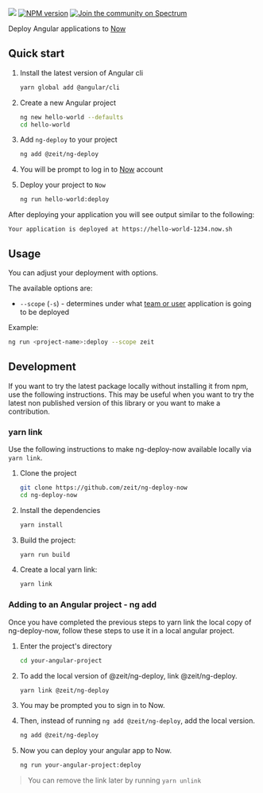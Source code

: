 ![](https://assets.zeit.co/image/upload/v1561740077/repositories/ng-deploy-now/ng-deploy-now.png)
[![NPM version](https://img.shields.io/npm/v/@zeit/ng-deploy.svg)](https://www.npmjs.com/package/@zeit/ng-deploy)
[![Join the community on Spectrum](https://withspectrum.github.io/badge/badge.svg)](https://spectrum.chat/zeit/now)

Deploy Angular applications to [Now](https://zeit.co/now)

## Quick start

1. Install the latest version of Angular cli

    ```sh
    yarn global add @angular/cli
    ```

1. Create a new Angular project

    ```sh
    ng new hello-world --defaults
    cd hello-world
    ```

1. Add `ng-deploy` to your project

    ```sh
    ng add @zeit/ng-deploy
    ```

1. You will be prompt to log in to [Now](https://zeit.co/now) account

1. Deploy your project to `Now`

    ```sh
    ng run hello-world:deploy
    ```

After deploying your application you will see output similar to the following:

```
Your application is deployed at https://hello-world-1234.now.sh
```

## Usage

You can adjust your deployment with options.

The available options are:

-   `--scope` (`-s`) - determines under what [team or user](https://zeit.co/docs/v2/platform/users-and-teams/) application is going to be deployed

Example:

```sh
ng run <project-name>:deploy --scope zeit
```

## Development

If you want to try the latest package locally without installing it from npm, use the following instructions. This may be useful when you want to try the latest non published version of this library or you want to make a contribution.

### yarn link

Use the following instructions to make ng-deploy-now available locally via `yarn link`.

1. Clone the project

    ```sh
    git clone https://github.com/zeit/ng-deploy-now
    cd ng-deploy-now
    ```

1. Install the dependencies

    ```sh
    yarn install
    ```

1. Build the project:

    ```sh
    yarn run build
    ```

1. Create a local yarn link:

    ```sh
    yarn link
    ```

### Adding to an Angular project - ng add

Once you have completed the previous steps to yarn link the local copy of ng-deploy-now, follow these steps to use it in a local angular project.

1. Enter the project's directory

    ```sh
    cd your-angular-project
    ```

1. To add the local version of @zeit/ng-deploy, link @zeit/ng-deploy.

    ```sh
    yarn link @zeit/ng-deploy
    ```

1. You may be prompted you to sign in to Now.

1. Then, instead of running `ng add @zeit/ng-deploy`, add the local version.

    ```sh
    ng add @zeit/ng-deploy
    ```

1. Now you can deploy your angular app to Now.

    ```sh
    ng run your-angular-project:deploy
    ```

> You can remove the link later by running `yarn unlink`
